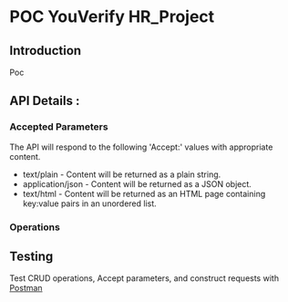 # POC YouVerify HR_Project

## Introduction

Poc

## API Details :

### Accepted Parameters

The API will respond to the following 'Accept:' values with appropriate content.

- text/plain - Content will be returned as a plain string.
- application/json - Content will be returned as a JSON object.
- text/html - Content will be returned as an HTML page containing key:value pairs in an unordered list.

### Operations

## Testing

Test CRUD operations, Accept parameters, and construct requests with [Postman](https://www.postman.com/)
